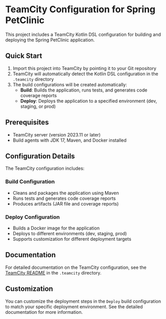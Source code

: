# TeamCity Configuration for Spring PetClinic

This project includes a TeamCity Kotlin DSL configuration for building and deploying the Spring PetClinic application.

## Quick Start

1. Import this project into TeamCity by pointing it to your Git repository
2. TeamCity will automatically detect the Kotlin DSL configuration in the `.teamcity` directory
3. The build configurations will be created automatically:
   - **Build**: Builds the application, runs tests, and generates code coverage reports
   - **Deploy**: Deploys the application to a specified environment (dev, staging, or prod)

## Prerequisites

- TeamCity server (version 2023.11 or later)
- Build agents with JDK 17, Maven, and Docker installed

## Configuration Details

The TeamCity configuration includes:

### Build Configuration

- Cleans and packages the application using Maven
- Runs tests and generates code coverage reports
- Produces artifacts (JAR file and coverage reports)

### Deploy Configuration

- Builds a Docker image for the application
- Deploys to different environments (dev, staging, prod)
- Supports customization for different deployment targets

## Documentation

For detailed documentation on the TeamCity configuration, see the [TeamCity README](.teamcity/README.md) in the `.teamcity` directory.

## Customization

You can customize the deployment steps in the `Deploy` build configuration to match your specific deployment environment. See the detailed documentation for more information.

